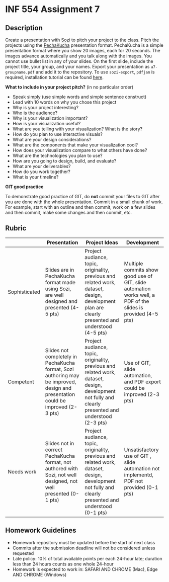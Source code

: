# INF 554 Assignment 7

## Description 
Create a presentation with [Sozi](http://sozi.baierouge.fr) to pitch your project to the class. Pitch the projects using the [PechaKucha](http://www.pechakucha.org) presentation format. PechaKucha is a simple presentation format where you show 20 images, each for 20 seconds. The images advance automatically and you talk along with the images. You cannot use bullet list in any of your slides. On the first slide, include the project title, your group, and your names. Export your presentation as `a7-groupname.pdf` and add it to the repository. To use `sozi-export`, `pdfjam` is required, installation tutorial can be found [here](https://www2.warwick.ac.uk/fac/sci/statistics/staff/academic-research/firth/software/pdfjam/).

__What to include in your project pitch?__ (in no particular order)

- Speak simply (use simple words and simple sentence construct)
- Lead with 10 words on why you chose this project
- Why is your project interesting?
- Who is the audience?
- Why is your visualization important?
- How is your visualization useful?
- What are you telling with your visualization? What is the story?
- How do you plan to use interactive visuals?
- What are your design considerations?
- What are the components that make your visualization cool?
- How does your visualization compare to what others have done?
- What are the technologies you plan to use?
- How are you going to design, build, and evaluate?
- What are your deliverables?
- How do you work together?
- What is your timeline?

__GIT good practice__

To demonstrate good practice of GIT, do **not** commit your files to GIT after you are done with the whole presentation. Commit in a small chunk of work. For example, start with an outline and then commit, work on a few slides and then commit, make some changes and then commit, etc.

## Rubric

| 	            | Presentation | Project Ideas | Development |
| ------------- | ------------ | ------------- | ----------- |
| Sophisticated	| Slides are in PechaKucha format made using Sozi, are well designed and presented (4-5 pts)| Project audiance, topic, originality, previous and related work, dataset, design, development plan are clearly presented and understood (4-5 pts) | Multiple commits show good use of GIT, slide automation works well, a PDF of the slides is provided (4-5 pts) |
| Competent	    | Slides not completely in PechaKucha format, Sozi authoring may be improved, design and presentation could be improved (2-3 pts) | Project audiance, topic, originality, previous and related work, dataset, design, development not fully and clearly presented and understood (2-3 pts) | Use of GIT, slide automation, and PDF export could be improved (2-3 pts) |
| Needs work	  | Slides not in correct PechaKucha format, not authored with Sozi, not well designed, not well presented (0-1 pts) | Project audiance, topic, originality, previous and related work, dataset, design, development not fully and clearly presented and understood (0-1 pts) | Unsatisfactory use of GIT , slide automation not implementd, PDF not provided (0-1 pts) |

## Homework Guidelines
- Homework repository must be updated before the start of next class
- Commits after the submission deadline will not be considered unless requested
- Late policy: 10% of total available points per each 24-hour late; duration less than 24 hours counts as one whole 24-hour
- Homework is expected to work in: SAFARI AND CHROME (Mac), Edge AND CHROME (Windows)


